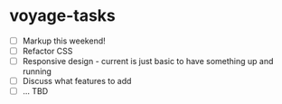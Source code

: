 # voyage-tasks

- [ ] Markup this weekend!
- [ ] Refactor CSS
- [ ] Responsive design - current is just basic to have something up and running
- [ ] Discuss what features to add
- [ ] ... TBD
